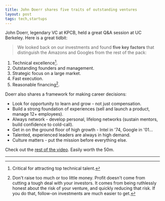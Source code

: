 ```yaml
---
title: John Doerr shares five traits of outstanding ventures
layout: post
tags: tech,startups
---
```


John Doerr, legendary VC at KPCB, held a great Q&A session at UC Berkeley. Here is a great tidbit:

> We looked back on our investments and found **five key factors** that distinguish the Amazons and Googles from the rest of the pack:

1. Technical excellence[^1].
2. Outstanding founders and management.
3. Strategic focus on a large market.
4. Fast execution.
5. Reasonable financing[^2].

Doerr also shares a framework for making career decisions:

+ Look for opportunity to learn and grow - not just compensation.
+ Build a strong foundation of experiences (sell and launch a product, manage 12+ employees).
+ Always network - develop personal, lifelong networks (sustain mentors, build confidence to cold-call).
+ Get in on the ground floor of high growth - Intel in '74, Google in '01...
+ Talented, experienced leaders are always in high demand.
+ Culture matters - put the mission before everything else.

Check out the [rest of the video](https://www.youtube.com/watch?v=4xWGSUZmkIc). Easily worth the 50m.

---
[^1]: Critical for attracting top technical talent.
[^2]: Don't raise too much or too little money. Profit doesn't come from cutting a tough deal with your investors. It comes from being ruthlessly honest about the risk of your venture, and quickly reducing that risk. If you do that, follow-on investments are much easier to get.
